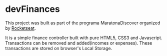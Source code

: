 # devFinances
This project was built as part of the programa MaratonaDiscover organized by [Rocketseat](https://rocketseat.com.br/).

It is a simple finance controller built with pure HTML5, CSS3 and Javascript.  
Transactions can be removed and added(incomes or expenses). These transactions are stored on browser's Local Storage.


